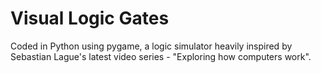 # Visual Logic Gates

Coded in Python using pygame, a logic simulator heavily inspired by Sebastian Lague's latest video series - "Exploring how computers work".
 
